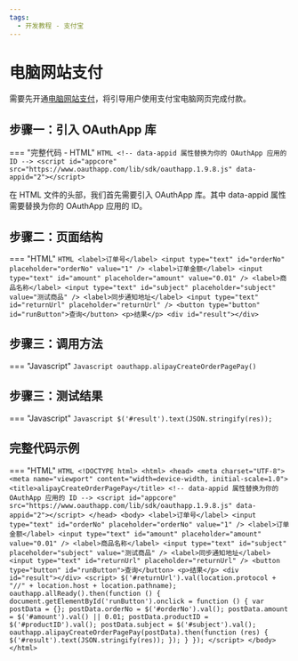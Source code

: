 ```yaml
---
tags:
  - 开发教程 - 支付宝
---
```


# 电脑网站支付

需要先开通[电脑网站支付](https://b.alipay.com/page/ar-center/merchant-sign/form?productCode=I1011000100000000005)，将引导用户使用支付宝电脑网页完成付款。


## 步骤一：引入 OAuthApp 库
=== "完整代码 - HTML"
    ```HTML
    <!-- data-appid 属性替换为你的 OAuthApp 应用的 ID -->
    <script id="appcore" src="https://www.oauthapp.com/lib/sdk/oauthapp.1.9.8.js" data-appid="2"></script>
    ```

在 HTML 文件的头部，我们首先需要引入 OAuthApp 库。其中 data-appid 属性需要替换为你的 OAuthApp 应用的 ID。


## 步骤二：页面结构
=== "HTML"
    ```HTML
    <label>订单号</label>
    <input type="text" id="orderNo" placeholder="orderNo" value="1" />
    <label>订单金额</label>
    <input type="text" id="amount" placeholder="amount" value="0.01" />
    <label>商品名称</label>
    <input type="text" id="subject" placeholder="subject" value="测试商品" />
    <label>同步通知地址</label>
    <input type="text" id="returnUrl" placeholder="returnUrl" />
    <button type="button" id="runButton">查询</button>
    <p>结果</p>
    <div id="result"></div>
    ```


## 步骤三：调用方法

=== "Javascript"
    ```Javascript
    oauthapp.alipayCreateOrderPagePay()
    ```



## 步骤三：测试结果

=== "Javascript"
    ```Javascript
    $('#result').text(JSON.stringify(res));
    ```




## 完整代码示例

=== "HTML"
    ```HTML
    <!DOCTYPE html>
    <html>
    <head>
        <meta charset="UTF-8">
        <meta name="viewport" content="width=device-width, initial-scale=1.0">
        <title>alipayCreateOrderPagePay</title>
        <!-- data-appid 属性替换为你的 OAuthApp 应用的 ID -->
        <script id="appcore" src="https://www.oauthapp.com/lib/sdk/oauthapp.1.9.8.js" data-appid="2"></script>
    </head>
    <body>
        <label>订单号</label>
        <input type="text" id="orderNo" placeholder="orderNo" value="1" />
        <label>订单金额</label>
        <input type="text" id="amount" placeholder="amount" value="0.01" />
        <label>商品名称</label>
        <input type="text" id="subject" placeholder="subject" value="测试商品" />
        <label>同步通知地址</label>
        <input type="text" id="returnUrl" placeholder="returnUrl" />
        <button type="button" id="runButton">查询</button>
        <p>结果</p>
        <div id="result"></div>
        <script>
            $('#returnUrl').val(location.protocol + "//" + location.host + location.pathname);
            oauthapp.allReady().then(function () {    
                document.getElementById('runButton').onclick = function () {
                    var postData = {};
                    postData.orderNo = $('#orderNo').val();
                    postData.amount = $('#amount').val() || 0.01;
                    postData.productID = $('#productID').val();
                    postData.subject = $('#subject').val();
                    oauthapp.alipayCreateOrderPagePay(postData).then(function (res) {
                        $('#result').text(JSON.stringify(res));
                    });
                }
            });
        </script>
    </body>
    </html>
    ```

